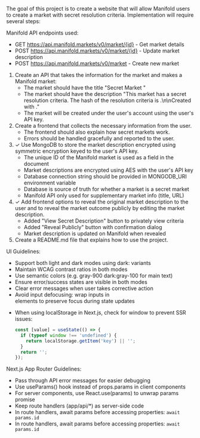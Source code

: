 The goal of this project is to create a website that will allow Manifold users to create a market with secret resolution criteria.
Implementation will require several steps:

Manifold API endpoints used:
- GET https://api.manifold.markets/v0/market/{id} - Get market details
- POST https://api.manifold.markets/v0/market/{id} - Update market description
- POST https://api.manifold.markets/v0/market - Create new market

1. Create an API that takes the information for the market and makes a Manifold market:
   - The market should have the title "Secret Market <hash>"
   - The market should have the description "This market has a secret resolution criteria. The hash of the resolution criteria is <hash>.\n\nCreated with <link to this project>."
   - The market will be created under the user's account using the user's API key.
2. Create a frontend that collects the necessary information from the user.
   - The frontend should also explain how secret markets work.
   - Errors should be handled gracefully and reported to the user.
3. ✓ Use MongoDB to store the market description encrypted using symmetric encryption keyed to the user's API key.
   - The unique ID of the Manifold market is used as a field in the document
   - Market descriptions are encrypted using AES with the user's API key
   - Database connection string should be provided in MONGODB_URI environment variable
   - Database is source of truth for whether a market is a secret market
   - Manifold API only used for supplementary market info (title, URL)
4. ✓ Add frontend options to reveal the original market description to the user and to reveal the market outcome publicly by editing the market description.
   - Added "View Secret Description" button to privately view criteria
   - Added "Reveal Publicly" button with confirmation dialog
   - Market description is updated on Manifold when revealed
5. Create a README.md file that explains how to use the project.

UI Guidelines:
- Support both light and dark modes using dark: variants
- Maintain WCAG contrast ratios in both modes
- Use semantic colors (e.g. gray-900 dark:gray-100 for main text)
- Ensure error/success states are visible in both modes
- Clear error messages when user takes corrective action
- Avoid input defocusing: wrap inputs in <form> elements to preserve focus during state updates
- When using localStorage in Next.js, check for window to prevent SSR issues:
  ```ts
  const [value] = useState(() => {
    if (typeof window !== 'undefined') {
      return localStorage.getItem('key') || '';
    }
    return '';
  });
  ```

Next.js App Router Guidelines:
- Pass through API error messages for easier debugging
- Use useParams() hook instead of props.params in client components
- For server components, use React.use(params) to unwrap params promise
- Keep route handlers (app/api/*) as server-side code
- In route handlers, await params before accessing properties: `await params.id`
- In route handlers, await params before accessing properties: `await params.id`

